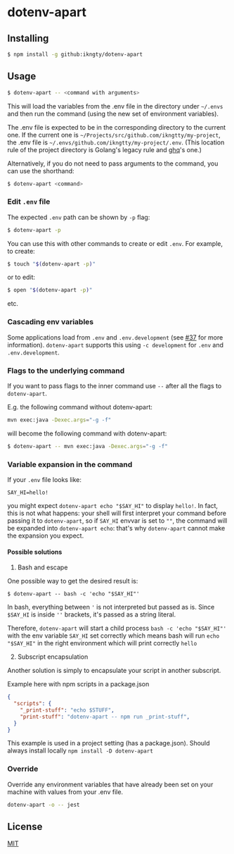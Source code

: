 # dotenv-apart

## Installing

```bash
$ npm install -g github:ikngty/dotenv-apart
```

## Usage

```bash
$ dotenv-apart -- <command with arguments>
```

This will load the variables from the .env file in the directory under `~/.envs` and then run the command (using the new set of environment variables).

The .env file is expected to be in the corresponding directory to the current one.
If the current one is `~/Projects/src/github.com/ikngtty/my-project`, the .env file is `~/.envs/github.com/ikngtty/my-project/.env`.
(This location rule of the project directory is Golang's legacy rule and [ghq](https://github.com/x-motemen/ghq)'s one.)

Alternatively, if you do not need to pass arguments to the command, you can use the shorthand:

```bash
$ dotenv-apart <command>
```

### Edit `.env` file
The expected `.env` path can be shown by `-p` flag:

```bash
$ dotenv-apart -p
```

You can use this with other commands to create or edit `.env`.
For example, to create:

```bash
$ touch "$(dotenv-apart -p)"
```

or to edit:

```bash
$ open "$(dotenv-apart -p)"
```

etc.

### Cascading env variables
Some applications load from `.env` and `.env.development`
(see [#37](https://github.com/entropitor/dotenv-cli/issues/37) for more information).
`dotenv-apart` supports this using `-c development` for `.env` and `.env.development`.

### Flags to the underlying command
If you want to pass flags to the inner command use `--` after all the flags to `dotenv-apart`.

E.g. the following command without dotenv-apart:
```bash
mvn exec:java -Dexec.args="-g -f"
```

will become the following command with dotenv-apart:
```bash
$ dotenv-apart -- mvn exec:java -Dexec.args="-g -f"
```

### Variable expansion in the command

If your `.env` file looks like:

```
SAY_HI=hello!
```

you might expect `dotenv-apart echo "$SAY_HI"` to display `hello!`. In fact, this is not what happens: your shell will first interpret your command before passing it to `dotenv-apart`, so if `SAY_HI` envvar is set to `""`, the command will be expanded into `dotenv-apart echo`: that's why `dotenv-apart` cannot make the expansion you expect.

#### Possible solutions

1. Bash and escape

One possible way to get the desired result is:

```
$ dotenv-apart -- bash -c 'echo "$SAY_HI"'
```

In bash, everything between `'` is not interpreted but passed as is. Since `$SAY_HI` is inside `''` brackets, it's passed as a string literal.

Therefore, `dotenv-apart` will start a child process `bash -c 'echo "$SAY_HI"'` with the env variable `SAY_HI` set correctly which means bash will run `echo "$SAY_HI"` in the right environment which will print correctly `hello`

2. Subscript encapsulation

Another solution is simply to encapsulate your script in another subscript.

Example here with npm scripts in a package.json

```json
{
  "scripts": {
    "_print-stuff": "echo $STUFF",
    "print-stuff": "dotenv-apart -- npm run _print-stuff",
  }
}
```

This example is used in a project setting (has a package.json).  Should always install locally `npm install -D dotenv-apart`

### Override

Override any environment variables that have already been set on your machine with values from your .env file.

```bash
dotenv-apart -o -- jest
```

## License

[MIT](https://en.wikipedia.org/wiki/MIT_License)
